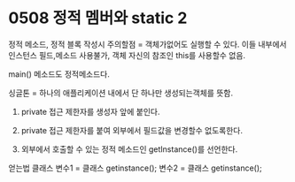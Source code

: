 # 0508 정적 멤버와 static 2



정적 메소드, 정적 블록 작성시  주의할점 = 객체가없어도 실행할 수 있다. 이들 내부에서 인스턴스 필드,메소드 사용불가, 객체 자신의 참조인 this를 사용할수  없음. 

main() 메소드도 정적메소드다.

싱글톤 = 하나의 애플리케이션 내에서 단 하나만 생성되는객체를 뜻함.

1. private 접근 제한자를 생성자 앞에 붙인다.

2. private 접근 제한자를 붙여 외부에서 필드값을 변경할수 없도록한다.
3. 외부에서 호출할 수 있는 정적 메소드인 getInstance()를 선언한다.

얻는법 클래스 변수1 = 클래스 getinstance(); 변수2 = 클래스 getinstance();